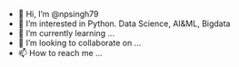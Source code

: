 - 👋 Hi, I’m @npsingh79
- 👀 I’m interested in Python. Data Science, AI&ML, Bigdata
- 🌱 I’m currently learning ...
- 💞️ I’m looking to collaborate on ...
- 📫 How to reach me ...

<!---
npsingh79/npsingh79 is a ✨ special ✨ repository because its `README.md` (this file) appears on your GitHub profile.
You can click the Preview link to take a look at your changes.
--->
